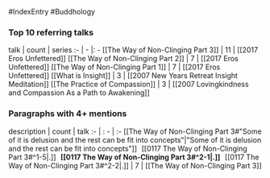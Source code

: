 #IndexEntry #Buddhology

### Top 10 referring talks
talk | count | series
:- | - |: -
[[The Way of Non-Clinging Part 3]] | 11 | [[2017 Eros Unfettered]]
[[The Way of Non-Clinging Part 2]] | 7 | [[2017 Eros Unfettered]]
[[The Way of Non-Clinging Part 1]] | 7 | [[2017 Eros Unfettered]]
[[What is Insight]] | 3 | [[2007 New Years Retreat Insight Meditation]]
[[The Practice of Compassion]] | 3 | [[2007 Lovingkindness and Compassion As a Path to Awakening]]

### Paragraphs with 4+ mentions
description | count | talk
:- | : - | :-
[[The Way of Non-Clinging Part 3#"Some of it is delusion and the rest can be fit into concepts"\|"Some of it is delusion and the rest can be fit into concepts"]] &nbsp;&nbsp;[[0117 The Way of Non-Clinging Part 3#^1-5\|.]] &nbsp; **[[0117 The Way of Non-Clinging Part 3#^2-1\|.]]** &nbsp; [[0117 The Way of Non-Clinging Part 3#^2-2\|.]] | 7 | [[The Way of Non-Clinging Part 3]]

